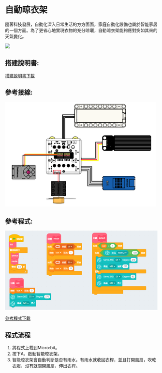 # 自動晾衣架

隨著科技發展，自動化深入日常生活的方方面面，家庭自動化設備也屬於智能家居的一個方面。為了更省心地實現衣物的充分晾曬，自動晾衣架能夠應對突如其來的天氣變化。

![](./images/ex7.png)

## 搭建說明書:

[搭建說明書下載](www.google.com)

## 參考接線:

![](./images/clothes_wire.png)

## 參考程式:

![](./images/clothes_code.png)

[參考程式下載](www.google.com)

## 程式流程

1. 將程式上載到Micro:bit。
1. 按下A，啟動智能晾衣架。
2. 智能晾衣架會自動判斷是否有雨水，有雨水就收回衣桿，並且打開風扇，吹乾衣服，沒有就關閉風扇，伸出衣桿。